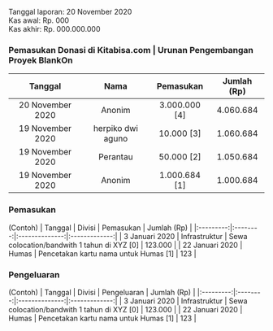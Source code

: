 Tanggal laporan: 20 November 2020\
Kas awal: Rp. 000\
Kas akhir: Rp. 000.000.000  


 
### Pemasukan Donasi di Kitabisa.com |  Urunan Pengembangan Proyek BlankOn
 
|  Tanggal  |  Nama |  Pemasukan |  Jumlah (Rp)  | 
|:---------:|:--------:|:--------------:|:-------------:| 
|  20 November 2020 | Anonim | 3.000.000  [4] | 4.060.684 | 
|  19 November 2020 | herpiko dwi aguno | 10.000  [3] | 1.060.684 | 
|  19 November 2020 | Perantau | 50.000  [2] | 1.050.684 | 
|  19 November 2020 | Anonim | 1.000.684  [1] | 1.000.684 |


### Pemasukan  
(Contoh) 
|  Tanggal  |  Divisi  |  Pemasukan |  Jumlah (Rp)  | 
|:---------:|:--------:|:--------------:|:-------------:| 
|  3 Januari 2020 | Infrastruktur | Sewa colocation/bandwith 1 tahun di XYZ  [0] | 123.000 | 
| 22 Januari 2020 | Humas | Pencetakan kartu nama untuk Humas [1] | 123 | 


### Pengeluaran
(Contoh) 
|  Tanggal  |  Divisi  |  Pengeluaran |  Jumlah (Rp)  | 
|:---------:|:--------:|:--------------:|:-------------:| 
|  3 Januari 2020 | Infrastruktur | Sewa colocation/bandwith 1 tahun di XYZ  [0] | 123.000 | 
| 22 Januari 2020 | Humas | Pencetakan kartu nama untuk Humas [1] | 123 | 
